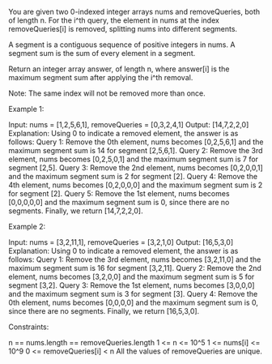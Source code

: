 You are given two 0-indexed integer arrays nums and removeQueries, both of
length n. For the i^th query, the element in nums at the index
removeQueries[i] is removed, splitting nums into different segments.

A segment is a contiguous sequence of positive integers in nums. A segment
sum is the sum of every element in a segment.

Return an integer array answer, of length n, where answer[i] is the maximum
segment sum after applying the i^th removal.

Note: The same index will not be removed more than once.


Example 1:


Input: nums = [1,2,5,6,1], removeQueries = [0,3,2,4,1]
Output: [14,7,2,2,0]
Explanation: Using 0 to indicate a removed element, the answer is as follows:
Query 1: Remove the 0th element, nums becomes [0,2,5,6,1] and the maximum
segment sum is 14 for segment [2,5,6,1].
Query 2: Remove the 3rd element, nums becomes [0,2,5,0,1] and the maximum
segment sum is 7 for segment [2,5].
Query 3: Remove the 2nd element, nums becomes [0,2,0,0,1] and the maximum
segment sum is 2 for segment [2]. 
Query 4: Remove the 4th element, nums becomes [0,2,0,0,0] and the maximum
segment sum is 2 for segment [2]. 
Query 5: Remove the 1st element, nums becomes [0,0,0,0,0] and the maximum
segment sum is 0, since there are no segments.
Finally, we return [14,7,2,2,0].

Example 2:


Input: nums = [3,2,11,1], removeQueries = [3,2,1,0]
Output: [16,5,3,0]
Explanation: Using 0 to indicate a removed element, the answer is as follows:
Query 1: Remove the 3rd element, nums becomes [3,2,11,0] and the maximum
segment sum is 16 for segment [3,2,11].
Query 2: Remove the 2nd element, nums becomes [3,2,0,0] and the maximum
segment sum is 5 for segment [3,2].
Query 3: Remove the 1st element, nums becomes [3,0,0,0] and the maximum
segment sum is 3 for segment [3].
Query 4: Remove the 0th element, nums becomes [0,0,0,0] and the maximum
segment sum is 0, since there are no segments.
Finally, we return [16,5,3,0].



Constraints:


n == nums.length == removeQueries.length
1 <= n <= 10^5
1 <= nums[i] <= 10^9
0 <= removeQueries[i] < n
All the values of removeQueries are unique.




